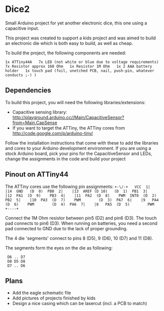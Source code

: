 Dice2
=====

Small Arduino project for yet another electronic dice, this one using a 
capacitive input.

This project was created to support a kids project and was aimed to
build an electronic die which is both easy to build, as well as cheap.

To build the project, the following components are needed:

`
    1x ATTiny44A  
    7x LED (not white or blue due to voltage requirements)  
    7x Resistor approx 160 Ohm  
    1x Resistor 1M Ohm  
    1x 2 AAA battery holder  
    1x touch pad (foil, unetched PCB, nail, push-pin, whatever conducts ;-) )  
`

Dependencies
------------
To build this project, you will need the following libraries/extensions:
- Capacitive sensing library: 
     http://playground.arduino.cc//Main/CapacitiveSensor?from=Main.CapSense
- If you want to target the ATTiny, the ATTiny cores from 
     http://code.google.com/p/arduino-tiny/

Follow the installation instructions that come with these to add the libraries
and cores to your Arduino development environment. If you are using a stock Arduino 
board, pick your pins for the CapacitiveSensor and LEDs, change the assignments in
the code and build your project

Pinout on ATTiny44
------------------
The ATTiny cores use the following pin assignments:
`
                           +-\/-+  
                     VCC  1|    |14  GND  
             (D  0)  PB0  2|    |13  AREF (D 10)  
             (D  1)  PB1  3|    |12  PA1  (D  9)   
                     PB3  4|    |11  PA2  (D  8)   
  PWM  INT0  (D  2)  PB2  5|    |10  PA3  (D  7)   
  PWM        (D  3)  PA7  6|    |9   PA4  (D  6)   
  PWM        (D  4)  PA6  7|    |8   PA5  (D  5)        PWM  
                           +----+
`

Connect the 1M Ohm resistor between pin5 (D2) and pin6 (D3). The touch pad 
connects to pin6 (D3). When running on batteries, you need a second pad 
connected to GND due to the lack of proper grounding.

The 4 die 'segments' connect to pins 8 (D5), 9 (D6), 10 (D7) and 11 (D8).

The segments form the eyes on the die as following:

     D6 .. D7  
     D8 D5 D8  
     D7 .. D6  


Plans
-----
- Add the eagle schematic file
- Add pictures of projects finished by kids
- Design a nice casing which can be lasercut (incl. a PCB to match)
